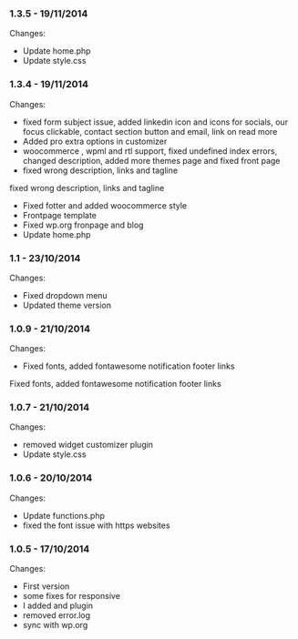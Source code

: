 

### 1.3.5 - 19/11/2014

 Changes: 


 * Update home.php
 * Update style.css


### 1.3.4 - 19/11/2014

 Changes: 


 * fixed form subject issue, added linkedin icon and icons for socials, our focus clickable, contact section button and email, link on read more
 * Added pro extra options in customizer
 * woocommerce , wpml and rtl support, fixed undefined index errors, changed description,  added more themes page and fixed front page
 * fixed wrong description, links and tagline

fixed wrong description, links and tagline
 * Fixed fotter and added woocommerce style
 * Frontpage template
 * Fixed wp.org fronpage and blog
 * Update home.php


### 1.1 - 23/10/2014

 Changes: 


 * Fixed dropdown menu
 * Updated theme version


### 1.0.9 - 21/10/2014

 Changes: 


 * Fixed fonts, added fontawesome   notification   footer links

Fixed fonts, added fontawesome   notification   footer links


### 1.0.7 - 21/10/2014

 Changes: 


 * removed widget customizer plugin
 * Update style.css


### 1.0.6 - 20/10/2014

 Changes: 


 * Update functions.php
 * fixed the font issue with https websites


### 1.0.5 - 17/10/2014

 Changes: 


 * First version
 * some fixes for responsive
 * I added <Product Rewiew> and <Tweet old post> plugin
 * removed error.log
 * sync with wp.org
